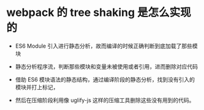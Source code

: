 # webpack 的 tree shaking 是怎么实现的

- ES6 Module 引入进行静态分析，故而编译的时候正确判断到底加载了那些模块
- 静态分析程序流，判断那些模块和变量未被使用或者引用，进而删除对应代码

- 借助 ES6 模块语法的静态结构，通过编译阶段的静态分析，找到没有引入的模块并打上标记，
- 然后在压缩阶段利用像 uglify-js 这样的压缩工具删除这些没有用到的代码。
